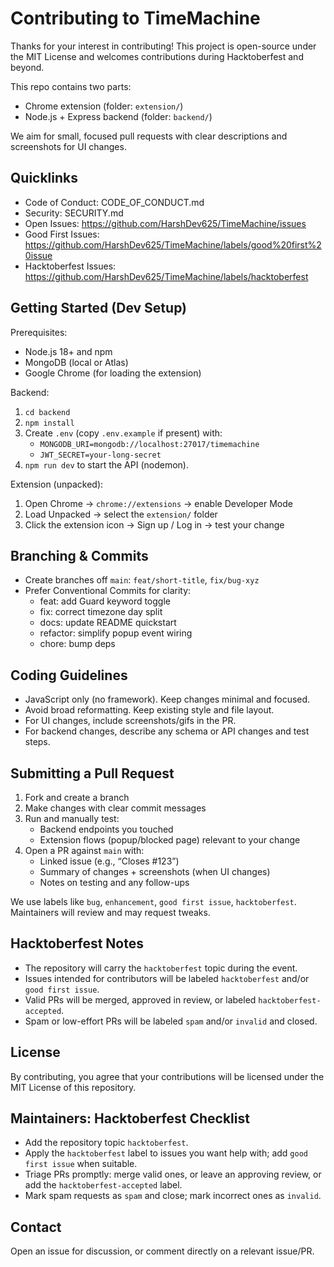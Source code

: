 # Contributing to TimeMachine

Thanks for your interest in contributing! This project is open-source under the MIT License and welcomes contributions during Hacktoberfest and beyond.

This repo contains two parts:
- Chrome extension (folder: `extension/`)
- Node.js + Express backend (folder: `backend/`)

We aim for small, focused pull requests with clear descriptions and screenshots for UI changes.

## Quicklinks
- Code of Conduct: CODE_OF_CONDUCT.md
- Security: SECURITY.md
- Open Issues: https://github.com/HarshDev625/TimeMachine/issues
- Good First Issues: https://github.com/HarshDev625/TimeMachine/labels/good%20first%20issue
- Hacktoberfest Issues: https://github.com/HarshDev625/TimeMachine/labels/hacktoberfest

## Getting Started (Dev Setup)
Prerequisites:
- Node.js 18+ and npm
- MongoDB (local or Atlas)
- Google Chrome (for loading the extension)

Backend:
1. `cd backend`
2. `npm install`
3. Create `.env` (copy `.env.example` if present) with:
   - `MONGODB_URI=mongodb://localhost:27017/timemachine`
   - `JWT_SECRET=your-long-secret`
4. `npm run dev` to start the API (nodemon).

Extension (unpacked):
1. Open Chrome → `chrome://extensions` → enable Developer Mode
2. Load Unpacked → select the `extension/` folder
3. Click the extension icon → Sign up / Log in → test your change

## Branching & Commits
- Create branches off `main`: `feat/short-title`, `fix/bug-xyz`
- Prefer Conventional Commits for clarity:
  - feat: add Guard keyword toggle
  - fix: correct timezone day split
  - docs: update README quickstart
  - refactor: simplify popup event wiring
  - chore: bump deps

## Coding Guidelines
- JavaScript only (no framework). Keep changes minimal and focused.
- Avoid broad reformatting. Keep existing style and file layout.
- For UI changes, include screenshots/gifs in the PR.
- For backend changes, describe any schema or API changes and test steps.

## Submitting a Pull Request
1. Fork and create a branch
2. Make changes with clear commit messages
3. Run and manually test:
   - Backend endpoints you touched
   - Extension flows (popup/blocked page) relevant to your change
4. Open a PR against `main` with:
   - Linked issue (e.g., “Closes #123”)
   - Summary of changes + screenshots (when UI changes)
   - Notes on testing and any follow-ups

We use labels like `bug`, `enhancement`, `good first issue`, `hacktoberfest`. Maintainers will review and may request tweaks.

## Hacktoberfest Notes
- The repository will carry the `hacktoberfest` topic during the event.
- Issues intended for contributors will be labeled `hacktoberfest` and/or `good first issue`.
- Valid PRs will be merged, approved in review, or labeled `hacktoberfest-accepted`.
- Spam or low-effort PRs will be labeled `spam` and/or `invalid` and closed.

## License
By contributing, you agree that your contributions will be licensed under the MIT License of this repository.

## Maintainers: Hacktoberfest Checklist
- Add the repository topic `hacktoberfest`.
- Apply the `hacktoberfest` label to issues you want help with; add `good first issue` when suitable.
- Triage PRs promptly: merge valid ones, or leave an approving review, or add the `hacktoberfest-accepted` label.
- Mark spam requests as `spam` and close; mark incorrect ones as `invalid`.

## Contact
Open an issue for discussion, or comment directly on a relevant issue/PR.
